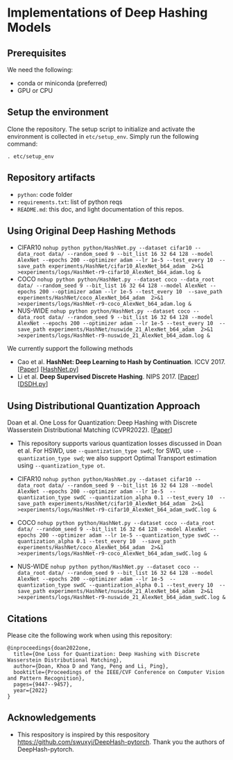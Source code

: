 # Implementations of Deep Hashing Models

## Prerequisites
We need the following:
* conda or miniconda (preferred)
* GPU or CPU

## Setup the environment
Clone the repository. The setup script to initialize and activate the environment is collected in `etc/setup_env`. Simply run the following command:
```
. etc/setup_env
```
## Repository artifacts

* `python`: code folder
* `requirements.txt`: list of python reqs
* `README.md`: this doc, and light documentation of this repos.

## Using Original Deep Hashing Methods
* CIFAR10
        ```
        nohup python python/HashNet.py --dataset cifar10 --data_root data/ --random_seed 9 --bit_list 16 32 64 128 --model AlexNet --epochs 200 --optimizer adam --lr 1e-5 --test_every 10  --save_path experiments/HashNet/cifar10_AlexNet_b64_adam  2>&1 >experiments/logs/HashNet-r9-cifar10_AlexNet_b64_adam.log &	
        ```
* COCO
        ```
        nohup python python/HashNet.py --dataset coco --data_root data/ --random_seed 9 --bit_list 16 32 64 128 --model AlexNet --epochs 200 --optimizer adam --lr 1e-5 --test_every 10  --save_path experiments/HashNet/coco_AlexNet_b64_adam  2>&1 >experiments/logs/HashNet-r9-coco_AlexNet_b64_adam.log &	
        ```
* NUS-WIDE
        ```
        nohup python python/HashNet.py --dataset coco --data_root data/ --random_seed 9 --bit_list 16 32 64 128 --model AlexNet --epochs 200 --optimizer adam --lr 1e-5 --test_every 10  --save_path experiments/HashNet/nuswide_21_AlexNet_b64_adam  2>&1 >experiments/logs/HashNet-r9-nuswide_21_AlexNet_b64_adam.log &	
        ```   

We currently support the following methods
* Cao et al. **HashNet: Deep Learning to Hash by Continuation**. ICCV 2017. [[Paper](http://openaccess.thecvf.com/content_ICCV_2017/papers/Cao_HashNet_Deep_Learning_ICCV_2017_paper.pdf)] [[HashNet.py](python/HashNet.py)]
* Li et al. **Deep Supervised Discrete Hashing**. NIPS 2017. [[Paper](https://proceedings.neurips.cc/paper/2017/file/e94f63f579e05cb49c05c2d050ead9c0-Paper.pdf)] [[DSDH.py](python/DSDH.py)]
        
## Using Distributional Quantization Approach
Doan et al. One Loss for Quantization: Deep Hashing with Discrete Wasserstein Distributional Matching (CVPR2022). [[Paper](https://openaccess.thecvf.com/content/CVPR2022/papers/Doan_One_Loss_for_Quantization_Deep_Hashing_With_Discrete_Wasserstein_Distributional_CVPR_2022_paper.pdf)]

* This repository supports various quantization losses discussed in Doan et al. For HSWD, use `--quantization_type swdC`; for SWD, use `--quantization_type swd`; we also support Optimal Transport estimation using `--quantization_type ot`.
    
* CIFAR10
        ```
        nohup python python/HashNet.py --dataset cifar10 --data_root data/ --random_seed 9 --bit_list 16 32 64 128 --model AlexNet --epochs 200 --optimizer adam --lr 1e-5 
        --quantization_type swdC --quantization_alpha 0.1 --test_every 10  --save_path experiments/HashNet/cifar10_AlexNet_b64_adam  2>&1 >experiments/logs/HashNet-r9-cifar10_AlexNet_b64_adam_swdC.log &	
        ```
* COCO
        ```
        nohup python python/HashNet.py --dataset coco --data_root data/ --random_seed 9 --bit_list 16 32 64 128 --model AlexNet --epochs 200 --optimizer adam --lr 1e-5 --quantization_type swdC --quantization_alpha 0.1 --test_every 10  --save_path experiments/HashNet/coco_AlexNet_b64_adam  2>&1 >experiments/logs/HashNet-r9-coco_AlexNet_b64_adam_swdC.log &	
        ```
* NUS-WIDE
        ```
        nohup python python/HashNet.py --dataset coco --data_root data/ --random_seed 9 --bit_list 16 32 64 128 --model AlexNet --epochs 200 --optimizer adam --lr 1e-5  --quantization_type swdC --quantization_alpha 0.1 --test_every 10  --save_path experiments/HashNet/nuswide_21_AlexNet_b64_adam  2>&1 >experiments/logs/HashNet-r9-nuswide_21_AlexNet_b64_adam_swdC.log &	
        ```        
        
## Citations
Please cite the following work when using this repository:

```
@inproceedings{doan2022one,
  title={One Loss for Quantization: Deep Hashing with Discrete Wasserstein Distributional Matching},
  author={Doan, Khoa D and Yang, Peng and Li, Ping},
  booktitle={Proceedings of the IEEE/CVF Conference on Computer Vision and Pattern Recognition},
  pages={9447--9457},
  year={2022}
}
```

## Acknowledgements
* This respository is inspired by this respository https://github.com/swuxyj/DeepHash-pytorch. Thank you the authors of DeepHash-pytorch.